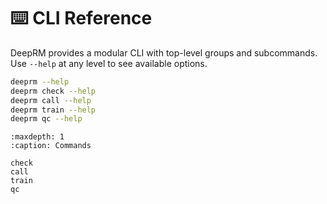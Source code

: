 # ⌨️ CLI Reference

DeepRM provides a modular CLI with top-level groups and subcommands.  
Use `--help` at any level to see available options.

```bash
deeprm --help
deeprm check --help
deeprm call --help
deeprm train --help
deeprm qc --help
```

```{toctree}
:maxdepth: 1
:caption: Commands

check
call
train
qc
```

